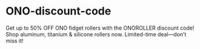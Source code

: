 # ONO-discount-code
Get up to 50% OFF ONO fidget rollers with the ONOROLLER discount code! Shop aluminum, titanium &amp; silicone rollers now. Limited-time deal—don’t miss it!

